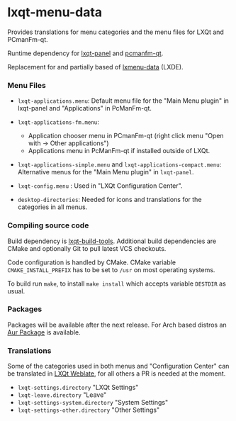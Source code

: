 # lxqt-menu-data

Provides translations for menu categories and the menu files for LXQt and PCmanFm-qt.

Runtime dependency for [lxqt-panel](https://github.com/lxqt/lxqt-panel) and [pcmanfm-qt](https://github.com/lxqt/pcmanfm-qt).

Replacement for and partially based of [lxmenu-data](https://github.com/lxde/lxmenu-data) (LXDE).

### Menu Files

* `lxqt-applications.menu`: Default menu file for the "Main Menu plugin" in lxqt-panel and "Applications" in PcManFm-qt.

* `lxqt-applications-fm.menu`:
  * Application chooser menu in PCmanFm-qt (right click menu "Open with → Other applications")
  * Applications menu in PcManFm-qt if installed outside of LXQt.

* `lxqt-applications-simple.menu` and `lxqt-applications-compact.menu`:  Alternative menus for the "Main Menu plugin" in `lxqt-panel`.

* `lxqt-config.menu` : Used in "LXQt Configuration Center".

* `desktop-directories`: Needed for icons and translations for the categories in all menus.

### Compiling source code

Build dependency is [lxqt-build-tools](https://github.com/lxqt/lxqt-build-tools). Additional build dependencies are CMake and optionally Git to pull latest VCS checkouts.

Code configuration is handled by CMake. CMake variable `CMAKE_INSTALL_PREFIX`
has to be set to `/usr` on most operating systems.

To build run `make`, to install `make install` which accepts variable `DESTDIR`
as usual.

### Packages

Packages will be available after the next release. For Arch based distros an [Aur Package](https://aur.archlinux.org/packages/lxqt-menu-data-git) is available.

### Translations

Some of the categories used in both menus and "Configuration Center" can be translated in [LXQt Weblate](https://translate.lxqt-project.org/projects/lxqt-configuration/), for all others a PR is needed at the moment.


* `lxqt-settings.directory` "LXQt Settings"
* `lxqt-leave.directory` "Leave"
* `lxqt-settings-system.directory` "System Settings"
* `lxqt-settings-other.directory` "Other Settings"
